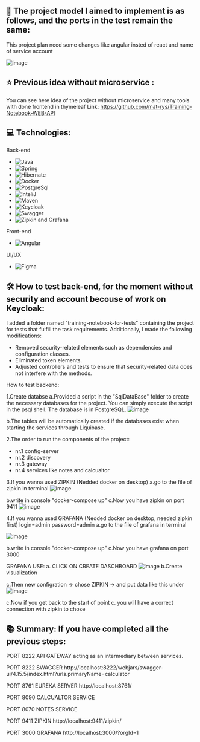 
## **🚀 The project model I aimed to implement is as follows, and the ports in the test remain the same:**
This project plan need some changes like angular insted of react and name of service account 

![image](https://github.com/softwarehutpl/java-is-23-mr/assets/98847639/b334bb03-0166-4de2-a15e-dab975d6e9d6)

## **⭐ Previous idea without microservice :**
You can see here idea of the project without microservice and many tools with done frontend in thymeleaf
Link:  https://github.com/mat-rys/Training-Notebook-WEB-API

## **💻 Technologies:**
Back-end
* ![Java](https://img.shields.io/badge/-Java-007396?style=flat-square&logo=java&logoColor=white)
* ![Spring](https://img.shields.io/badge/-Spring-6DB33F?style=flat-square&logo=spring&logoColor=white)
* ![Hibernate](https://img.shields.io/badge/-Hibernate-59666C?style=flat-square&logo=hibernate&logoColor=white)
* ![Docker](https://img.shields.io/badge/-Docker-2496ED?style=flat-square&logo=docker&logoColor=white)
* ![PostgreSql](https://img.shields.io/badge/-PostgreSQL-4169E1?style=flat-square&logo=postgresql&logoColor=white)
* ![InteliJ](https://img.shields.io/badge/-IntelliJ%20IDEA-000000?style=flat-square&logo=intellij-idea&logoColor=white)
* ![Maven](https://img.shields.io/badge/-Maven-C71A36?style=flat-square&logo=apache-maven&logoColor=white)
* ![Keycloak](https://img.shields.io/badge/-Keycloak-005571?style=flat-square&logo=keycloak&logoColor=white)
* ![Swagger](https://img.shields.io/badge/-Swagger-85EA2D?style=flat-square&logo=swagger&logoColor=black)
* ![Zipkin and Grafana](https://img.shields.io/badge/-Zipkin%20%26%20Grafana-FFCA28?style=flat-square&logo=grafana&logoColor=black)

Front-end
* ![Angular](https://img.shields.io/badge/-Angular-DD0031?style=flat-square&logo=angular&logoColor=white)

UI/UX
* ![Figma](https://img.shields.io/badge/-Figma-F24E1E?style=flat-square&logo=figma&logoColor=white)


## **🛠️ How to test back-end, for the moment without security and account becouse of work on Keycloak:**

I added a folder named "training-notebook-for-tests" containing the project for tests that fulfill the task requirements. Additionally, I made the following modifications:
* Removed security-related elements such as dependencies and configuration classes.
* Eliminated token elements.
* Adjusted controllers and tests to ensure that security-related data does not interfere with the methods.

How to test backend:

1.Create databse 
a.Provided a script in the "SqlDataBase" folder to create the necessary databases for the project. You can simply execute the script in the psql shell. The database is in PostgreSQL.
![image](https://github.com/softwarehutpl/java-is-23-mr/assets/98847639/36fe8b3e-c5b7-438b-bd67-11645ede6e1a)

b.The tables will be automatically created if the databases exist when starting the services through Liquibase.

2.The order to run the components of the project:
* nr.1 config-server
* nr.2 discovery
* nr.3 gateway
* nr.4 services like notes and calcualtor

3.If you wanna used ZIPKIN (Nedded docker on desktop)
a.go to the file of zipkin in terminal
![image](https://github.com/softwarehutpl/java-is-23-mr/assets/98847639/08077622-f2ac-4aee-8bfb-7c60d47128b8)

b.write in console "docker-compose up"
c.Now you have zipkin on port 9411
![image](https://github.com/softwarehutpl/java-is-23-mr/assets/98847639/3a89ded1-9d21-4a3c-8ac5-b60aa0c50a37)


4.If you wanna used GRAFANA (Nedded docker on desktop, needed zipkin first) login=admin password=admin
a.go to the file of grafana in terminal

![image](https://github.com/softwarehutpl/java-is-23-mr/assets/98847639/2c61f517-57d2-4b28-b4b9-cb40d2f6ebaf)

b.write in console "docker-compose up"
c.Now you have grafana on port 3000

GRAFANA USE:
a. CLICK ON CREATE DASCHBOARD
![image](https://github.com/softwarehutpl/java-is-23-mr/assets/98847639/ec20f66d-8687-462b-91e9-3d6d0974fde8)
b.Create visualization

c.Then new configration -> chose ZIPKIN -> and put data like this under 
![image](https://github.com/softwarehutpl/java-is-23-mr/assets/98847639/776acafb-1b5b-44da-a651-625f5765f38e)

c.Now if you get back to the start of point c. you will have a correct connection with zipkin to chose 





## **📚 Summary: If you have completed all the previous steps:**

PORT 8222 API GATEWAY acting as an intermediary between services.

PORT 8222 SWAGGER  http://localhost:8222/webjars/swagger-ui/4.15.5/index.html?urls.primaryName=calculator

PORT 8761 EUREKA SERVER http://localhost:8761/

PORT 8090 CALCUALTOR SERVICE

PORT 8070 NOTES SERVICE

PORT 9411 ZIPKIN  http://localhost:9411/zipkin/

PORT 3000 GRAFANA http://localhost:3000/?orgId=1


